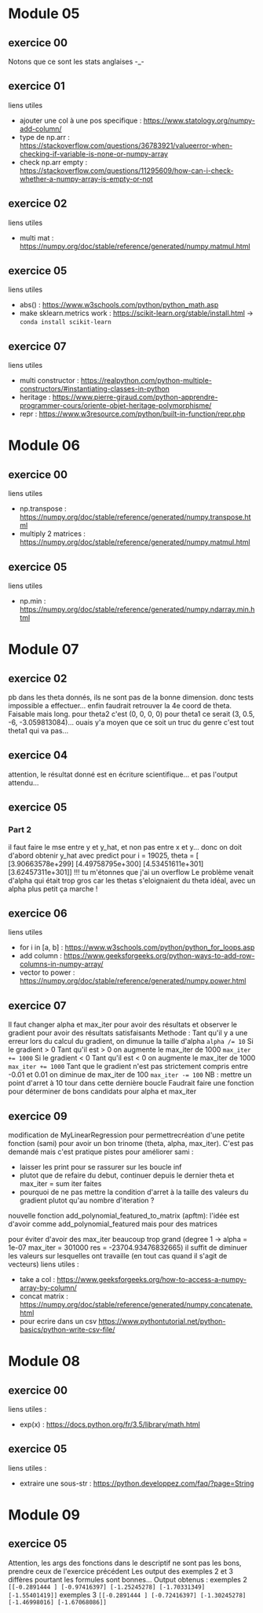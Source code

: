 # Module 05
## exercice 00
Notons que ce sont les stats anglaises -_-

## exercice 01
liens utiles
* ajouter une col à une pos specifique : https://www.statology.org/numpy-add-column/
* type de np.arr : https://stackoverflow.com/questions/36783921/valueerror-when-checking-if-variable-is-none-or-numpy-array
* check np.arr empty : https://stackoverflow.com/questions/11295609/how-can-i-check-whether-a-numpy-array-is-empty-or-not

## exercice 02
liens utiles
* multi mat : https://numpy.org/doc/stable/reference/generated/numpy.matmul.html

## exercice 05
liens utiles
* abs() : https://www.w3schools.com/python/python_math.asp
* make sklearn.metrics work : https://scikit-learn.org/stable/install.html
-> `conda install scikit-learn`

## exercice 07
liens utiles
* multi constructor : https://realpython.com/python-multiple-constructors/#instantiating-classes-in-python
* heritage : https://www.pierre-giraud.com/python-apprendre-programmer-cours/oriente-objet-heritage-polymorphisme/
* repr : https://www.w3resource.com/python/built-in-function/repr.php

# Module 06
## exercice 00
liens utiles
* np.transpose : https://numpy.org/doc/stable/reference/generated/numpy.transpose.html
* multiply 2 matrices : https://numpy.org/doc/stable/reference/generated/numpy.matmul.html

## exercice 05
liens utiles
* np.min : https://numpy.org/doc/stable/reference/generated/numpy.ndarray.min.html

# Module 07
## exercice 02
pb dans les theta donnés, ils ne sont pas de la bonne dimension.
donc tests impossible a effectuer...
enfin faudrait retrouver la 4e coord de theta. Faisable mais long.
pour theta2 c'est (0, 0, 0, 0)
pour theta1 ce serait (3, 0.5, -6, -3.059813084)... ouais y'a moyen que ce soit un truc du genre
c'est tout theta1 qui va pas...


## exercice 04
attention, le résultat donné est en écriture scientifique... et pas l'output attendu...

## exercice 05
### Part 2
il faut faire le mse entre y et y_hat, et non pas entre x et y... donc on doit d'abord obtenir y_hat avec predict
pour i = 19025,
theta = [
        [3.90663578e+299]
        [4.49758795e+300]
        [4.53451611e+301]
        [3.62457311e+301]]
!!!
tu m'étonnes que j'ai un overflow
Le problème venait d'alpha qui était trop gros car les thetas s'eloignaient du theta idéal, avec un alpha plus petit ça marche !

## exercice 06
liens utiles
* for i in [a, b] : https://www.w3schools.com/python/python_for_loops.asp
* add column : https://www.geeksforgeeks.org/python-ways-to-add-row-columns-in-numpy-array/
* vector to power : https://numpy.org/doc/stable/reference/generated/numpy.power.html

## exercice 07
Il faut changer alpha et max_iter pour avoir des résultats et observer le gradient pour avoir des résultats satisfaisants
Methode :
Tant qu'il y a une erreur lors du calcul du gradient, on dimunue la taille d'alpha `alpha /= 10`
Si le gradient > 0
        Tant qu'il est > 0 on augmente le max_iter de 1000 `max_iter += 1000`
Si le gradient < 0
        Tant qu'il est < 0 on augmente le max_iter de 1000 `max_iter += 1000`
Tant que le gradient n'est pas strictement compris entre -0.01 et 0.01 on diminue de max_iter de 100 `max_iter -= 100`
NB : mettre un point d'arret à 10 tour dans cette dernière boucle
Faudrait faire une fonction pour déterminer de bons candidats pour alpha et max_iter

## exercice 09
modification de MyLinearRegression pour permettrecréation d'une petite fonction (sami) pour avoir un bon trinome (theta, alpha, max_iter).
C'est pas demandé mais c'est pratique
pistes pour améliorer sami :
* laisser les print pour se rassurer sur les boucle inf
* plutot que de refaire du debut, continuer depuis le dernier theta et max_iter = sum iter faites
* pourquoi de ne pas mettre la condition d'arret à la taille des valeurs du gradient plutot qu'au nombre d'iteration ?

nouvelle fonction add_polynomial_featured_to_matrix (apftm): l'idée est d'avoir comme add_polynomial_featured mais pour des matrices

pour éviter d'avoir des max_iter beaucoup trop grand (degree 1 -> alpha = 1e-07 max_iter = 301000 res = -23704.93476832665) il suffit de diminuer les valeurs sur lesquelles ont travaille (en tout cas quand il s'agit de vecteurs)
liens utiles :
* take a col : https://www.geeksforgeeks.org/how-to-access-a-numpy-array-by-column/
* concat matrix : https://numpy.org/doc/stable/reference/generated/numpy.concatenate.html
* pour ecrire dans un csv https://www.pythontutorial.net/python-basics/python-write-csv-file/

# Module 08
## exercice 00
liens utiles :
* exp(x) : https://docs.python.org/fr/3.5/library/math.html

## exercice 05
liens utiles :
* extraire une sous-str : https://python.developpez.com/faq/?page=String

# Module 09
## exercice 05
Attention, les args des fonctions dans le descriptif ne sont pas les bons, prendre ceux de l'exercice précédent
Les output des exemples 2 et 3 diffères pourtant les formules sont bonnes...
Output obtenus :
exemples 2
`[[-0.2891444 ] [-0.97416397] [-1.25245278] [-1.70331349] [-1.55401419]]`
exemples 3
`[[-0.2891444 ] [-0.72416397] [-1.30245278] [-1.46998016] [-1.67068086]]`
